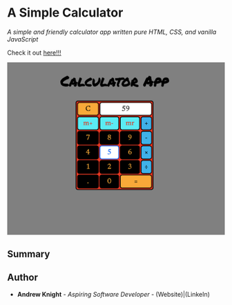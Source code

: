 # A Simple Calculator

*A simple and friendly calculator app written pure HTML, CSS, and vanilla JavaScript*

Check it out <a href="https://andrew-k191.github.io/calculator-app/">here!!!</a>

<img src="images/calculator_screenshot.png" alt="calculator app">

## Summary

## Author

* **Andrew Knight** - *Aspiring Software Developer* - (Website)|(LinkeIn)
